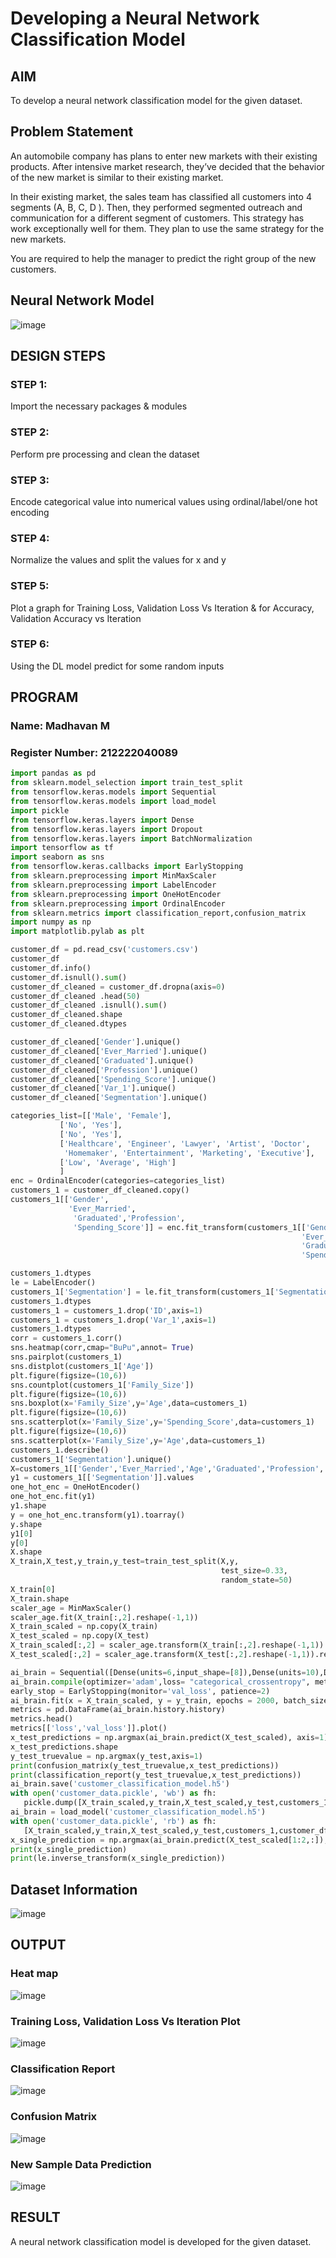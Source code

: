 # Developing a Neural Network Classification Model

## AIM

To develop a neural network classification model for the given dataset.

## Problem Statement

An automobile company has plans to enter new markets with their existing products. After intensive market research, they’ve decided that the behavior of the new market is similar to their existing market.

In their existing market, the sales team has classified all customers into 4 segments (A, B, C, D ). Then, they performed segmented outreach and communication for a different segment of customers. This strategy has work exceptionally well for them. They plan to use the same strategy for the new markets.

You are required to help the manager to predict the right group of the new customers.

## Neural Network Model

![image](https://github.com/Madhav005/nn-classification/assets/110885274/adc5e133-0c29-4cfb-8309-fb94fd6919c6)

## DESIGN STEPS

### STEP 1:
Import the necessary packages & modules

### STEP 2:
Perform pre processing and clean the dataset

### STEP 3:
Encode categorical value into numerical values using ordinal/label/one hot encoding

### STEP 4:
Normalize the values and split the values for x and y

### STEP 5:
Plot a graph for Training Loss, Validation Loss Vs Iteration & for Accuracy, Validation Accuracy vs Iteration

### STEP 6:
Using the DL model predict for some random inputs

## PROGRAM

### Name: Madhavan M
### Register Number: 212222040089

```python
import pandas as pd
from sklearn.model_selection import train_test_split
from tensorflow.keras.models import Sequential
from tensorflow.keras.models import load_model
import pickle
from tensorflow.keras.layers import Dense
from tensorflow.keras.layers import Dropout
from tensorflow.keras.layers import BatchNormalization
import tensorflow as tf
import seaborn as sns
from tensorflow.keras.callbacks import EarlyStopping
from sklearn.preprocessing import MinMaxScaler
from sklearn.preprocessing import LabelEncoder
from sklearn.preprocessing import OneHotEncoder
from sklearn.preprocessing import OrdinalEncoder
from sklearn.metrics import classification_report,confusion_matrix
import numpy as np
import matplotlib.pylab as plt

customer_df = pd.read_csv('customers.csv')
customer_df
customer_df.info()
customer_df.isnull().sum()
customer_df_cleaned = customer_df.dropna(axis=0)
customer_df_cleaned .head(50)
customer_df_cleaned .isnull().sum()
customer_df_cleaned.shape
customer_df_cleaned.dtypes

customer_df_cleaned['Gender'].unique()
customer_df_cleaned['Ever_Married'].unique()
customer_df_cleaned['Graduated'].unique()
customer_df_cleaned['Profession'].unique()
customer_df_cleaned['Spending_Score'].unique()
customer_df_cleaned['Var_1'].unique()
customer_df_cleaned['Segmentation'].unique()

categories_list=[['Male', 'Female'],
           ['No', 'Yes'],
           ['No', 'Yes'],
           ['Healthcare', 'Engineer', 'Lawyer', 'Artist', 'Doctor',
            'Homemaker', 'Entertainment', 'Marketing', 'Executive'],
           ['Low', 'Average', 'High']
           ]
enc = OrdinalEncoder(categories=categories_list)
customers_1 = customer_df_cleaned.copy()
customers_1[['Gender',
             'Ever_Married',
              'Graduated','Profession',
              'Spending_Score']] = enc.fit_transform(customers_1[['Gender',
                                                                 'Ever_Married',
                                                                 'Graduated','Profession',
                                                                 'Spending_Score']])

customers_1.dtypes
le = LabelEncoder()
customers_1['Segmentation'] = le.fit_transform(customers_1['Segmentation'])
customers_1.dtypes
customers_1 = customers_1.drop('ID',axis=1)
customers_1 = customers_1.drop('Var_1',axis=1)
customers_1.dtypes
corr = customers_1.corr()
sns.heatmap(corr,cmap="BuPu",annot= True)
sns.pairplot(customers_1)
sns.distplot(customers_1['Age'])
plt.figure(figsize=(10,6))
sns.countplot(customers_1['Family_Size'])
plt.figure(figsize=(10,6))
sns.boxplot(x='Family_Size',y='Age',data=customers_1)
plt.figure(figsize=(10,6))
sns.scatterplot(x='Family_Size',y='Spending_Score',data=customers_1)
plt.figure(figsize=(10,6))
sns.scatterplot(x='Family_Size',y='Age',data=customers_1)
customers_1.describe()
customers_1['Segmentation'].unique()
X=customers_1[['Gender','Ever_Married','Age','Graduated','Profession','Work_Experience','Spending_Score','Family_Size']].values
y1 = customers_1[['Segmentation']].values
one_hot_enc = OneHotEncoder()
one_hot_enc.fit(y1)
y1.shape
y = one_hot_enc.transform(y1).toarray()
y.shape
y1[0]
y[0]
X.shape
X_train,X_test,y_train,y_test=train_test_split(X,y,
                                               test_size=0.33,
                                               random_state=50)
X_train[0]
X_train.shape
scaler_age = MinMaxScaler()
scaler_age.fit(X_train[:,2].reshape(-1,1))
X_train_scaled = np.copy(X_train)
X_test_scaled = np.copy(X_test)
X_train_scaled[:,2] = scaler_age.transform(X_train[:,2].reshape(-1,1)).reshape(-1)
X_test_scaled[:,2] = scaler_age.transform(X_test[:,2].reshape(-1,1)).reshape(-1)

ai_brain = Sequential([Dense(units=6,input_shape=[8]),Dense(units=10),Dense(units=10,activation='relu'),Dense(units=4,activation='softmax')])
ai_brain.compile(optimizer='adam',loss= "categorical_crossentropy", metrics=['accuracy'])
early_stop = EarlyStopping(monitor='val_loss', patience=2)
ai_brain.fit(x = X_train_scaled, y = y_train, epochs = 2000, batch_size =32, validation_data = (X_test_scaled, y_test),)
metrics = pd.DataFrame(ai_brain.history.history)
metrics.head()
metrics[['loss','val_loss']].plot()
x_test_predictions = np.argmax(ai_brain.predict(X_test_scaled), axis=1)
x_test_predictions.shape
y_test_truevalue = np.argmax(y_test,axis=1)
print(confusion_matrix(y_test_truevalue,x_test_predictions))
print(classification_report(y_test_truevalue,x_test_predictions))
ai_brain.save('customer_classification_model.h5')
with open('customer_data.pickle', 'wb') as fh:
   pickle.dump([X_train_scaled,y_train,X_test_scaled,y_test,customers_1,customer_df_cleaned,scaler_age,enc,one_hot_enc,le], fh)
ai_brain = load_model('customer_classification_model.h5')
with open('customer_data.pickle', 'rb') as fh:
   [X_train_scaled,y_train,X_test_scaled,y_test,customers_1,customer_df_cleaned,scaler_age,enc,one_hot_enc,le]=pickle.load(fh)
x_single_prediction = np.argmax(ai_brain.predict(X_test_scaled[1:2,:]), axis=1)
print(x_single_prediction)
print(le.inverse_transform(x_single_prediction))
```

## Dataset Information

![image](https://github.com/Madhav005/nn-classification/assets/110885274/a7c8b1c4-0858-45e0-84f6-2a8b5f0414d0)


## OUTPUT

### Heat map

![image](https://github.com/Madhav005/nn-classification/assets/110885274/9f46a2d7-a64b-4999-bfb7-2e3093271500)

### Training Loss, Validation Loss Vs Iteration Plot

![image](https://github.com/Madhav005/nn-classification/assets/110885274/d517b00f-0dfc-4ac5-a998-6af5cbdda959)

### Classification Report

![image](https://github.com/Madhav005/nn-classification/assets/110885274/5d65b09b-309c-48db-92eb-2f9e947ae741)

### Confusion Matrix

![image](https://github.com/Madhav005/nn-classification/assets/110885274/9ef40fa7-a2e5-4021-80e8-ac5daa0ab777)

### New Sample Data Prediction

![image](https://github.com/Madhav005/nn-classification/assets/110885274/3b2cd40a-b046-4ee3-8b50-d3f7853ca334)

## RESULT

A neural network classification model is developed for the given dataset.



